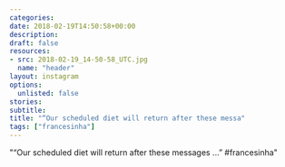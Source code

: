 ```yaml
---
categories:
date: 2018-02-19T14:50:58+00:00
description:
draft: false
resources:
- src: 2018-02-19_14-50-58_UTC.jpg
  name: "header"
layout: instagram
options:
  unlisted: false
stories:
subtitle:
title: "“Our scheduled diet will return after these messa"
tags: ["francesinha"]
---
```


"“Our scheduled diet will return after these messages ...” #francesinha"
